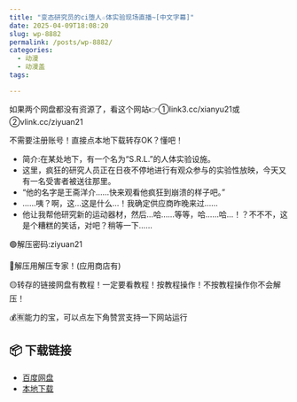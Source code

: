 ```yaml
---
title: "变态研究员的ci堕人☆体实验现场直播~[中文字幕]"
date: 2025-04-09T18:08:20
slug: wp-8882
permalink: /posts/wp-8882/
categories:
  - 动漫
  - 动漫盖
tags:

---
```


如果两个网盘都没有资源了，看这个网站👉①link3.cc/xianyu21或②vlink.cc/ziyuan21

不需要注册账号！直接点本地下载转存OK？懂吧！

*   简介:在某处地下，有一个名为“S.R.L.”的人体实验设施。
*   这里，疯狂的研究人员正在日夜不停地进行有观众参与的实验性放映，今天又有一名受害者被送往那里。
*   “他的名字是王斋洋介……快来观看他疯狂到崩溃的样子吧。”
*   ……咦？啊，这…这是什么…！我确定供应商昨晚来过……
*   他让我帮他研究新的运动器材，然后…哈……等等，哈……哈…！？不不不，这是个糟糕的笑话，对吧？稍等一下……

🟢解压密码:ziyuan21

🔵解压用解压专家！(应用商店有)

🟡转存的链接网盘有教程！一定要看教程！按教程操作！不按教程操作你不会解压！

💰🈶能力的宝，可以点左下角赞赏支持一下网站运行

## 📦 下载链接
- [百度网盘](https://blziyuan21.com/pay-download/8882?key=8d7bd4ff4d&down_id=0)
- [本地下载](https://blziyuan21.com/pay-download/8882?key=8d7bd4ff4d&down_id=1)

